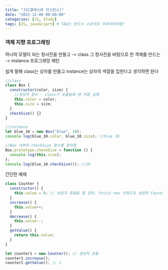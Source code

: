 ```yaml
---
title: "JS[클래스와 인스턴스]"
date: "2022-12-08 00:00:00"
categories: [JS, Study]
tags: [JS, javaSciprt] # TAG는 반드시 소문자로 이루어져야함!
---
```


### 객체 지향 프로그래밍

하나의 모델이 되는 청사진을 만들고 -> class
그 청사진을 바탕으로 한 객체를 만드는 -> instance
프로그래밍 패턴

쉽게 말해
class는 상자를 만들고
instance는 상자의 색깔을 입힌다고 생각하면 된다

```javascript
//class
class Box {
  constructor(color, size) {
    //생성자 함수 - class가 호출될때 맨 처음 실행
    this.color = color;
    this.size = size;
  }
  checkSize() {}
}

//instance
let blue_10 = new Box("blue", 10);
console.log(blue_10.color, blue_10.size); //blue 10

//Box 내부의 checkSize 함수를 정의함
Box.prototype.checkSize = function () {
  console.log(this.size);
};
console.log(blue_10.checkSize()); //10
```

간단한 예제

```javascript
class Counter {
  constructor() {
    this.value = 0; // 생성자 호출을 할 경우, this는 new 키워드로 생성한 Counter의 인스턴스입니다
  }
  increase() {
    this.value++;
  }
  decrease() {
    this.value--;
  }
  getValue() {
    return this.value;
  }
}

let counter1 = new Counter(); // 생성자 호출
counter1.increase();
counter1.getValue(); // 1
```
